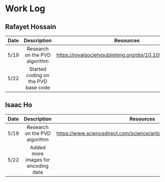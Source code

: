 # Work Log

## Rafayet Hossain

| Date | Description | Resources |
| :---: | :---: | :---: |
| 5/19 | Research on the PVD algorithm | https://royalsocietypublishing.org/doi/10.1098/rsos.161066 |
| 5/22 | Started coding on the PVD base code | |

## Isaac Ho

| Date | Description | Resources |
| :---: | :---: | :---: |
| 5/19 | Research on the PVD algorithm | https://www.sciencedirect.com/science/article/pii/S0167865502004026 |
| 5/22 | Added more images for encoding data | |
